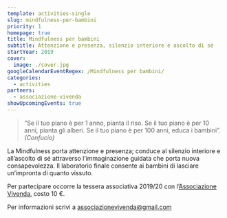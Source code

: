 ```yaml
---
template: activities-single
slug: mindfulness-per-bambini
priority: 1
homepage: true
title: Mindfulness per bambini
subtitle: Attenzione e presenza, silenzio interiore e ascolto di sé
startYear: 2019
cover:
  image: ./cover.jpg
googleCalendarEventRegex: /Mindfulness per bambini/
categories:
  - activities
partners:
  - associazione-vivenda
showUpcomingEvents: true
---
```


> “Se il tuo piano è per 1 anno, pianta il riso. Se il tuo piano è per 10 anni, pianta gli alberi. Se il tuo piano è per 100 anni, educa i bambini”. *(Confucio)*

<EntryInfo variant="upcoming" label="Al sabato" value="dalle 15:30 alle 17:00, vedi calendario"/>
<EntryInfo variant="target" value="bambini dai 5 ai 10 anni"/>
<EntryInfo variant="participants" value="minimo 5"/>
<EntryInfo variant="price" value="15 € a lezione (oltre tessera associativa)"/>
<EntryInfo variant="teacher" value="**Monica Zanotti** coach motivazionale, operatrice olistica ai sensi l. 4/2013 accreditata S.I.A.F. e counselor in formazione; **Rosalba Scalco** fisioterapista e operatrice olistica professionale ai sensi l. 4/2013 accreditata S.I.A.F." bottom="6"/>

<Col initial narrow>

La Mindfulness porta attenzione e presenza; conduce al silenzio interiore e all’ascolto di sé attraverso l’immaginazione guidata che porta nuova consapevolezza. Il laboratorio finale consente ai bambini di lasciare un’impronta di quanto vissuto.

</Col>
<Footnote top={2}>

Per partecipare occorre la tessera associativa 2019/20 con l’[Associazione Vivenda](/partners/associazione-vivenda/), costo 10 €.

</Footnote>

<ButtonLink href="mailto:associazionevivenda@gmail.com">Per informazioni scrivi a associazionevivenda@gmail.com</ButtonLink>
